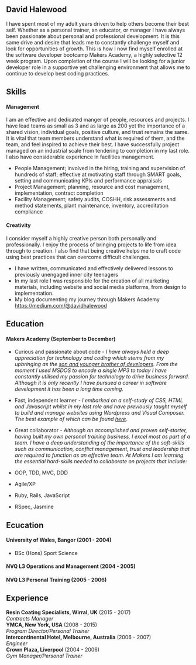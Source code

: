 ## David Halewood

I have spent most of my adult years driven to help others become their best self. Whether as a personal trainer, an educator, or manager I have always been passionate about personal and professional development. It is this same drive and desire that leads me to constantly challenge myself and look for opportunities of growth. This is how I now find myself enrolled at the software developer bootcamp Makers Academy, a highly selective 12 week program. Upon completion of the course I will be looking for a junior developer role in a supportive yet challenging environment that allows me to continue to develop best coding practices.

## Skills

#### Management

I am an effective and dedicated manger of people, resources and projects. I have lead teams as small as 3 and as large as 200 yet the importance of a shared vision, individual goals, positive culture, and trust remains the same. It is vital that team members understand what is required of them, and the team, and feel inspired to achieve their best. I have successfully project managed on an industrial scale from tendering to completion in my last role. I also have considerable experience in facilities management.

- People Management; involved in the hiring, training and supervision of hundreds of staff; effective at motivating staff through SMART goals, setting and communicating KPIs and performance appraisals
- Project Management; planning, resource and cost management, implementation, contract completion
- Facility Management; safety audits, COSHH, risk assessments and method statements, plant maintenance, inventory, accreditation compliance 

#### Creativity

I consider myself a highly creative person both personally and professionally. I enjoy the process of bringing projects to life from idea through to creation. I also find that being creative helps me to craft code using best practices that can overcome difficult challenges.

- I have written, communicated and effectively delivered lessons to previously unengaged inner city teenagers
- In my last role I was responsible for the creation of all marketing materials, including website and social media platforms, from design to implementation.
- My blog documenting my journey through Makers Academy https://medium.com/@davidhalewood

## Education

#### Makers Academy (September to December)

- Curious and passionate about code - *I have always held a deep appreciation for technology and coding which stems from my upbringing as the [son and younger brother of developers](https://medium.com/@davidhalewood/why-i-chose-makers-academy-to-learn-to-code-1100c7d3b179). From the moment I used MSDOS to encode a single MP3 to today I have constantly utilised my passion for technology to drive business forward. Although it is only recently I have pursued a career in software development it has been a long time coming.*
- Fast, independent learner - *I embarked on a self-study of CSS, HTML and Javascript whilst in my last role and have previously taught myself to build and manage websites using Wordpress and Visual Composer. The best example of which can be found [here](http://www.resincoatingspecialists.com)*.
- Great collaborator - *Although an accomplished and proven self-starter, having built my own personal training business, I excel most as part of a team. I have a deep understanding of the importance of the soft-skills such as communication, conflict management, trust and leadership that are required to function as an effective team. At Makers I am learning the essential hard-skills needed to collaborate on projects that include:*

- OOP, TDD, MVC, DDD
- Agile/XP
- Ruby, Rails, JavaScript
- RSpec, Jasmine  

## Ecucation  

#### University of Wales, Bangor (2001 - 2004)

- BSc (Hons) Sport Science

#### NVQ L3 Operations and Management (2004 - 2005)
#### NVQ L3 Personal Training (2005 - 2006)

## Experience

**Resin Coating Specialists, Wirral, UK** (2015 - 2017)    
*Contracts Manager*  
**YMCA, New York, USA** (2008 - 2015)   
*Program Director/Personal Trainer*  
**Intercontinental Hotel, Melbourne, Australia** (2006 - 2007)  
*Engineer*  
**Crown Plaza, Liverpool** (2004 - 2006)  
*Gym Manager/Personal Trainer*
